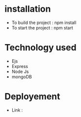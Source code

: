 # installation
- To build the project : npm install
- To start the project : npm start

# Technology used
- Ejs
- Express
- Node Js
- mongoDB

# Deployement 
- Link : 